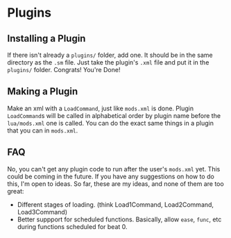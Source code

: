 # Plugins
## Installing a Plugin
If there isn't already a `plugins/` folder, add one. It should be in the same directory as the `.sm` file.
Just take the plugin's `.xml` file and put it in the `plugins/` folder. Congrats! You're Done!
## Making a Plugin
Make an xml with a `LoadCommand`, just like `mods.xml` is done. Plugin `LoadCommand`s will be called in alphabetical order by plugin name before the `lua/mods.xml` one is called. You can do the exact same things in a plugin that you can in `mods.xml`.


## FAQ
No, you can't get any plugin code to run after the user's `mods.xml` yet. This could be coming in the future. If you have any suggestions on how to do this, I'm open to ideas. So far, these are my ideas, and none of them are too great:
* Different stages of loading. (think Load1Command, Load2Command, Load3Command)
* Better suppport for scheduled functions. Basically, allow `ease`, `func`, etc during functions scheduled for beat 0.
